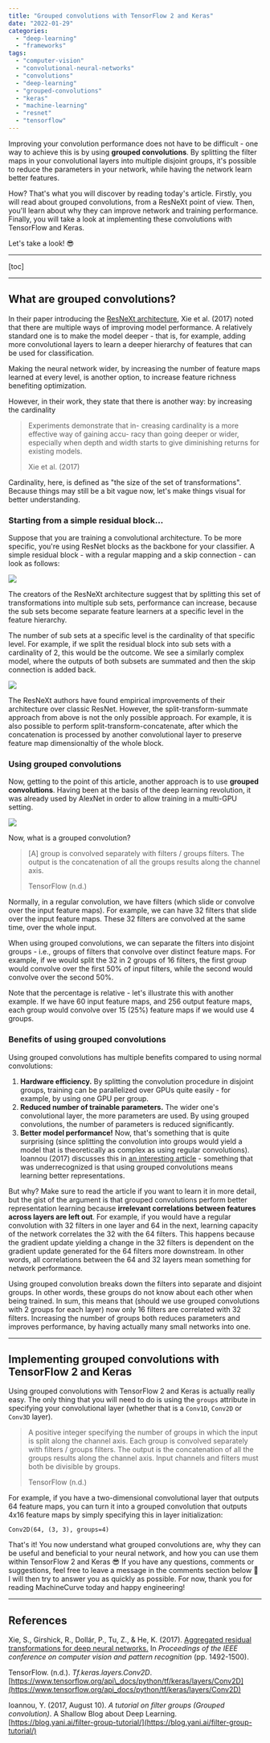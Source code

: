 ```yaml
---
title: "Grouped convolutions with TensorFlow 2 and Keras"
date: "2022-01-29"
categories: 
  - "deep-learning"
  - "frameworks"
tags: 
  - "computer-vision"
  - "convolutional-neural-networks"
  - "convolutions"
  - "deep-learning"
  - "grouped-convolutions"
  - "keras"
  - "machine-learning"
  - "resnet"
  - "tensorflow"
---
```


Improving your convolution performance does not have to be difficult - one way to achieve this is by using **grouped convolutions**. By splitting the filter maps in your convolutional layers into multiple disjoint groups, it's possible to reduce the parameters in your network, while having the network learn better features.

How? That's what you will discover by reading today's article. Firstly, you will read about grouped convolutions, from a ResNeXt point of view. Then, you'll learn about why they can improve network and training performance. Finally, you will take a look at implementing these convolutions with TensorFlow and Keras.

Let's take a look! 😎

* * *

\[toc\]

* * *

## What are grouped convolutions?

In their paper introducing the [ResNeXt architecture](https://arxiv.org/abs/1611.05431), Xie et al. (2017) noted that there are multiple ways of improving model performance. A relatively standard one is to make the model deeper - that is, for example, adding more convolutional layers to learn a deeper hierarchy of features that can be used for classification.

Making the neural network wider, by increasing the number of feature maps learned at every level, is another option, to increase feature richness benefiting optimization.

However, in their work, they state that there is another way: by increasing the cardinality

> Experiments demonstrate that in- creasing cardinality is a more effective way of gaining accu- racy than going deeper or wider, especially when depth and width starts to give diminishing returns for existing models.
> 
> Xie et al. (2017)

Cardinality, here, is defined as "the size of the set of transformations". Because things may still be a bit vague now, let's make things visual for better understanding.

### Starting from a simple residual block...

Suppose that you are training a convolutional architecture. To be more specific, you're using ResNet blocks as the backbone for your classifier. A simple residual block - with a regular mapping and a skip connection - can look as follows:

![](images/simple-resnet-block.png)

The creators of the ResNeXt architecture suggest that by splitting this set of transformations into multiple sub sets, performance can increase, because the sub sets become separate feature learners at a specific level in the feature hierarchy.

The number of sub sets at a specific level is the cardinality of that specific level. For example, if we split the residual block into sub sets with a cardinality of 2, this would be the outcome. We see a similarly complex model, where the outputs of both subsets are summated and then the skip connection is added back.

![](images/cardinality-2.png)

The ResNeXt authors have found empirical improvements of their architecture over classic ResNet. However, the split-transform-summate approach from above is not the only possible approach. For example, it is also possible to perform split-transform-concatenate, after which the concatenation is processed by another convolutional layer to preserve feature map dimensionaltiy of the whole block.

### Using grouped convolutions

Now, getting to the point of this article, another approach is to use **grouped convolutions**. Having been at the basis of the deep learning revolution, it was already used by AlexNet in order to allow training in a multi-GPU setting.

![](images/grouped.png)

Now, what is a grouped convolution?

> \[A\] group is convolved separately with filters / groups filters. The output is the concatenation of all the groups results along the channel axis.
> 
> TensorFlow (n.d.)

Normally, in a regular convolution, we have filters (which slide or convolve over the input feature maps). For example, we can have 32 filters that slide over the input feature maps. These 32 filters are convolved at the same time, over the whole input.

When using grouped convolutions, we can separate the filters into disjoint groups - i.e., groups of filters that convolve over distinct feature maps. For example, if we would split the 32 in 2 groups of 16 filters, the first group would convolve over the first 50% of input filters, while the second would convolve over the second 50%.

Note that the percentage is relative - let's illustrate this with another example. If we have 60 input feature maps, and 256 output feature maps, each group would convolve over 15 (25%) feature maps if we would use 4 groups.

### Benefits of using grouped convolutions

Using grouped convolutions has multiple benefits compared to using normal convolutions:

1. **Hardware efficiency.** By splitting the convolution procedure in disjoint groups, training can be parallelized over GPUs quite easily - for example, by using one GPU per group.
2. **Reduced number of trainable parameters.** The wider one's convolutional layer, the more parameters are used. By using grouped convolutions, the number of parameters is reduced significantly.
3. **Better model performance!** Now, that's something that is quite surprising (since splitting the convolution into groups would yield a model that is theoretically as complex as using regular convolutions). Ioannou (2017) discusses this in [an interesting article](https://blog.yani.ai/filter-group-tutorial/) - something that was underrecognized is that using grouped convolutions means learning better representations.

But why? Make sure to read the article if you want to learn it in more detail, but the gist of the argument is that grouped convolutions perform better representation learning because **irrelevant correlations between features across layers are left out**. For example, if you would have a regular convolution with 32 filters in one layer and 64 in the next, learning capacity of the network correlates the 32 with the 64 filters. This happens because the gradient update yielding a change in the 32 filters is dependent on the gradient update generated for the 64 filters more downstream. In other words, all correlations between the 64 and 32 layers mean something for network performance.

Using grouped convolution breaks down the filters into separate and disjoint groups. In other words, these groups do not know about each other when being trained. In sum, this means that (should we use grouped convolutions with 2 groups for each layer) now only 16 filters are correlated with 32 filters. Increasing the number of groups both reduces parameters and improves performance, by having actually many small networks into one.

* * *

## Implementing grouped convolutions with TensorFlow 2 and Keras

Using grouped convolutions with TensorFlow 2 and Keras is actually really easy. The only thing that you will need to do is using the `groups` attribute in specifying your convolutional layer (whether that is a `Conv1D`, `Conv2D` or `Conv3D` layer).

> A positive integer specifying the number of groups in which the input is split along the channel axis. Each group is convolved separately with filters / groups filters. The output is the concatenation of all the groups results along the channel axis. Input channels and filters must both be divisible by groups.
> 
> TensorFlow (n.d.)

For example, if you have a two-dimensional convolutional layer that outputs 64 feature maps, you can turn it into a grouped convolution that outputs 4x16 feature maps by simply specifying this in layer initialization:

```
Conv2D(64, (3, 3), groups=4)
```

That's it! You now understand what grouped convolutions are, why they can be useful and beneficial to your neural network, and how you can use them within TensorFlow 2 and Keras 😎 If you have any questions, comments or suggestions, feel free to leave a message in the comments section below 💬 I will then try to answer you as quickly as possible. For now, thank you for reading MachineCurve today and happy engineering!

* * *

## References

Xie, S., Girshick, R., Dollár, P., Tu, Z., & He, K. (2017). [Aggregated residual transformations for deep neural networks.](https://arxiv.org/abs/1611.05431) In _Proceedings of the IEEE conference on computer vision and pattern recognition_ (pp. 1492-1500).

TensorFlow. (n.d.). _Tf.keras.layers.Conv2D_. [https://www.tensorflow.org/api\_docs/python/tf/keras/layers/Conv2D](https://www.tensorflow.org/api_docs/python/tf/keras/layers/Conv2D)

Ioannou, Y. (2017, August 10). _A tutorial on filter groups (Grouped convolution)_. A Shallow Blog about Deep Learning. [https://blog.yani.ai/filter-group-tutorial/](https://blog.yani.ai/filter-group-tutorial/)

